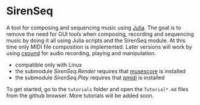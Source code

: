 # SirenSeq

A tool for composing and sequencing music using [Julia](http://julialang.org/).  The goal is to remove the need for GUI tools when composing, recording and sequencing music by doing it all using Julia scripts and the SirenSeq module.  At this time only MIDI file composition is implemented.  Later versions will work by using [csound](http://www.csounds.com/) for audio recording, playing and manipulation.

- compatible only with Linux
- the submodule *SirenSeq.Render* requires that [musescore](https://musescore.org/) is installed
- the submodule *SirenSeq.Play* requires that [pmidi](http://alsa.opensrc.org/Pmidi) is installed

To get started, go to the `tutorials` folder and open the `Tutorial*.md` files from the github browser.  More tutorials will be added soon.
